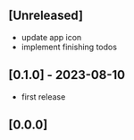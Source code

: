 ## [Unreleased]

- update app icon
- implement finishing todos

## [0.1.0] - 2023-08-10

- first release

## [0.0.0]
